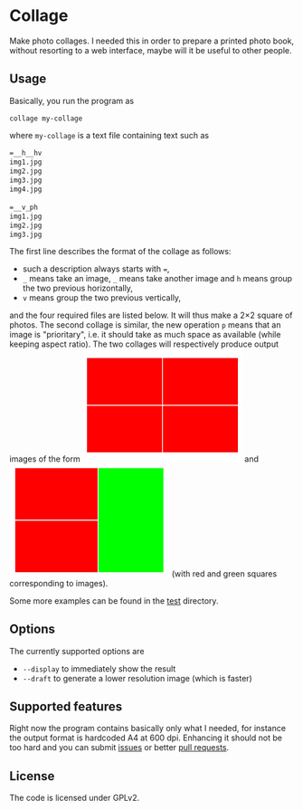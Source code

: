 Collage
=======

Make photo collages. I needed this in order to prepare a printed photo book,
without resorting to a web interface, maybe will it be useful to other people.

Usage
-----
Basically, you run the program as
```
collage my-collage
```
where `my-collage` is a text file containing text such as
```
=__h__hv
img1.jpg
img2.jpg
img3.jpg
img4.jpg

=__v_ph
img1.jpg
img2.jpg
img3.jpg
```
The first line describes the format of the collage as follows:
- such a description always starts with `=`,
- `_` means take an image, `_` means take another image and `h` means group the two previous horizontally,
- `v` means group the two previous vertically,

and the four required files are listed below. It will thus make a 2×2 square of photos. The second collage is similar, the new operation `p` means that an image is "prioritary", i.e. it should take as much space as available (while keeping aspect ratio). The two collages will respectively produce output images of the form
![Example 1](test/ex1.png)
and
![Example 2](test/ex2.png)
(with red and green squares corresponding to images).

Some more examples can be found in the [test](test) directory.

Options
-------
The currently supported options are
- `--display` to immediately show the result
- `--draft` to generate a lower resolution image (which is faster)

Supported features
------------------
Right now the program contains basically only what I needed, for instance the output format is hardcoded A4 at 600 dpi. Enhancing it should not be too hard and you can submit [issues](https://github.com/smimram/collage/issues) or better [pull requests](https://github.com/smimram/collage/pulls).

License
-------
The code is licensed under GPLv2.
